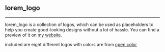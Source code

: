 ## lorem_logo
---
lorem_logo is a collection of logos, which can be used as placeholders to help you create good-looking designs without a lot of hassle. You can find a preview of it on [my website](https://finnkuhn.com/lorem_logo/).

included are eight different logos with colors are from [open color](https://yeun.github.io/open-color/)
